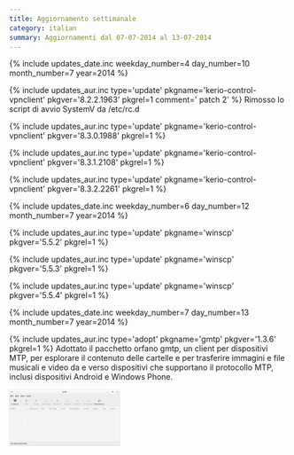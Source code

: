```yaml
---
title: Aggiornamento settimanale
category: italian
summary: Aggiornamenti dal 07-07-2014 al 13-07-2014
---
```


{% include updates_date.inc weekday_number=4 day_number=10 month_number=7 year=2014 %}

{% include updates_aur.inc type='update' pkgname='kerio-control-vpnclient' pkgver='8.2.2.1963' pkgrel=1 comment=' patch 2' %}
Rimosso lo script di avvio SystemV da /etc/rc.d

{% include updates_aur.inc type='update' pkgname='kerio-control-vpnclient' pkgver='8.3.0.1988' pkgrel=1 %}

{% include updates_aur.inc type='update' pkgname='kerio-control-vpnclient' pkgver='8.3.1.2108' pkgrel=1 %}

{% include updates_aur.inc type='update' pkgname='kerio-control-vpnclient' pkgver='8.3.2.2261' pkgrel=1 %}

{% include updates_date.inc weekday_number=6 day_number=12 month_number=7 year=2014 %}

{% include updates_aur.inc type='update' pkgname='winscp' pkgver='5.5.2' pkgrel=1 %}

{% include updates_aur.inc type='update' pkgname='winscp' pkgver='5.5.3' pkgrel=1 %}

{% include updates_aur.inc type='update' pkgname='winscp' pkgver='5.5.4' pkgrel=1 %}

{% include updates_date.inc weekday_number=7 day_number=13 month_number=7 year=2014 %}

{% include updates_aur.inc type='adopt' pkgname='gmtp' pkgver='1.3.6' pkgrel=1 %}
Adottato il pacchetto orfano gmtp, un client per dispositivi MTP, per esplorare
il contenuto delle cartelle e per trasferire immagini e file musicali e video da
e verso dispositivi che supportano il protocollo MTP, inclusi dispositivi
Android e Windows Phone.

[![gMTP][img-gmtp-thumb]][img-gmtp]


[img-gmtp]: /resources/articles/2014-07/gmtp.png
[img-gmtp-thumb]: /resources/articles/2014-07/gmtp-thumb.png
